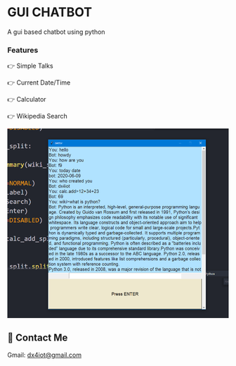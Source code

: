 # GUI CHATBOT

A gui based chatbot using python

### Features

👉 Simple Talks

👉 Current Date/Time
  
👉 Calculator
  
👉 Wikipedia Search


![](img/1.PNG)


## 🌟 Contact Me
Gmail: dx4iot@gmail.com
